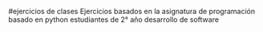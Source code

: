 #ejercicios de clases
Ejercicios basados en  la asignatura de programación basado en python estudiantes de 2° año desarrollo de software
